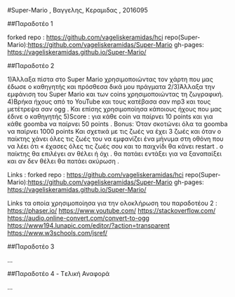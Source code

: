 #Super-Mario , Βαγγελης, Κεραμιδας , 2016095

##Παραδοτέο 1

forked repo : https://github.com/vageliskeramidas/hci
repo(Super-Mario):https://github.com/vageliskeramidas/Super-Mario
gh-pages: https://vageliskeramidas.github.io/Super-Mario/

##Παραδοτέο 2

1)Άλλαξα πίστα στο Super Mario χρησιμοποιώντας τον χάρτη που μας έδωσε ο καθηγητής και πρόσθεσα δικά μου πράγματα 
2/3)Άλλαξα την εμφάνιση του Super Mario και των coins χρησιμοποιώντας τη ζωγραφική.
4)Βρήκα ήχους από το YouTube και τους κατέβασα σαν mp3 και τους μετέτρεψα σαν ogg . Και επίσης χρησιμοποίησα κάποιους ήχους που μας έδινε ο καθηγητής
5)Score : για κάθε coin να παίρνει  10 points και για κάθε goomba να παίρνει 50 points . 
Bonus: Όταν σκοτώνει όλα τα goomba να παίρνει 1000 points 
Και σχετικά με τις ζωές να έχει 3 ζωές και όταν ο παίκτης χάνει όλες τις ζωές του να εμφανίζει ένα μήνυμα στη οθόνη που να λέει ότι « έχασες όλες τις ζωές σου και το παιχνίδι θα κάνει restart . ο παίκτης θα επιλέγει αν θέλει ή όχι . θα πατάει εντάξει για να ξαναπαίξει και αν δεν θέλει θα πατάει ακύρωση . 

Links :
forked repo : https://github.com/vageliskeramidas/hci
repo(Super-Mario):https://github.com/vageliskeramidas/Super-Mario
gh-pages: https://vageliskeramidas.github.io/Super-Mario/

Links τα οποία χρησιμοποίησα για την ολοκλήρωση του παραδοτέου 2 :
https://phaser.io/
https://www.youtube.com/
https://stackoverflow.com/
https://audio.online-convert.com/convert-to-ogg
https://www194.lunapic.com/editor/?action=transparent
https://www.w3schools.com/jsref/

##Παραδοτέο 3

...

##Παραδοτέο 4 - Tελική Αναφορά

...

